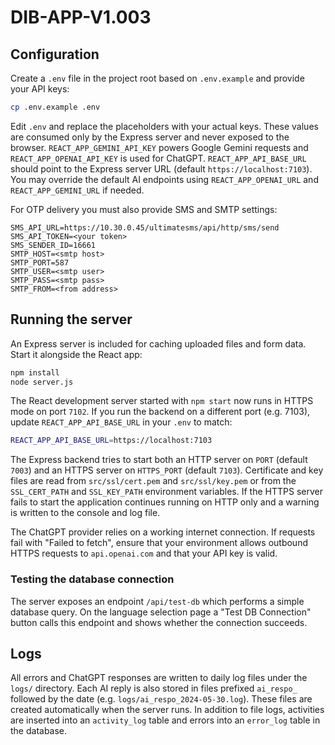 # DIB-APP-V1.003


## Configuration

Create a `.env` file in the project root based on `.env.example` and provide your API keys:

```bash
cp .env.example .env
```

Edit `.env` and replace the placeholders with your actual keys. These values are consumed only by the Express server and never exposed to the browser. `REACT_APP_GEMINI_API_KEY` powers Google Gemini requests and `REACT_APP_OPENAI_API_KEY` is used for ChatGPT.
`REACT_APP_API_BASE_URL` should point to the Express server URL (default `https://localhost:7103`). You may override the default AI endpoints using `REACT_APP_OPENAI_URL` and `REACT_APP_GEMINI_URL` if needed.

For OTP delivery you must also provide SMS and SMTP settings:

```
SMS_API_URL=https://10.30.0.45/ultimatesms/api/http/sms/send
SMS_API_TOKEN=<your token>
SMS_SENDER_ID=16661
SMTP_HOST=<smtp host>
SMTP_PORT=587
SMTP_USER=<smtp user>
SMTP_PASS=<smtp pass>
SMTP_FROM=<from address>
```

## Running the server

An Express server is included for caching uploaded files and form data. Start it alongside the React app:

```bash
npm install
node server.js
```
The React development server started with `npm start` now runs in HTTPS mode on port `7102`.
If you run the backend on a different port (e.g. 7103), update `REACT_APP_API_BASE_URL` in your `.env` to match:

```bash
REACT_APP_API_BASE_URL=https://localhost:7103
```

The Express backend tries to start both an HTTP server on `PORT` (default
`7003`) and an HTTPS server on `HTTPS_PORT` (default `7103`). Certificate and
key files are read from `src/ssl/cert.pem` and `src/ssl/key.pem` or from the
`SSL_CERT_PATH` and `SSL_KEY_PATH` environment variables. If the HTTPS server
fails to start the application continues running on HTTP only and a warning is
written to the console and log file.

The ChatGPT provider relies on a working internet connection. If requests fail with
"Failed to fetch", ensure that your environment allows outbound HTTPS requests to
`api.openai.com` and that your API key is valid.

### Testing the database connection

The server exposes an endpoint `/api/test-db` which performs a simple database query. On the language selection page a "Test DB Connection" button calls this endpoint and shows whether the connection succeeds.

## Logs

All errors and ChatGPT responses are written to daily log files under the `logs/`
directory. Each AI reply is also stored in files prefixed `ai_respo_` followed by
the date (e.g. `logs/ai_respo_2024-05-30.log`). These files are created
automatically when the server runs. In addition to file logs, activities are
inserted into an `activity_log` table and errors into an `error_log` table in the
database.


